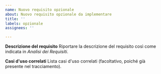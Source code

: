 ```yaml
---
name: Nuovo requisito opzionale
about: Nuovo requisito opzionale da implementare
title: ''
labels: opzionale
assignees: ''

---
```


**Descrizione del requisito**
Riportare la descrizione del requisito così come indicata in *Analisi dei Requisiti*.

**Casi d'uso correlati**
Lista casi d'uso correlati (facoltativo, poiché già presente nel tracciamento).
